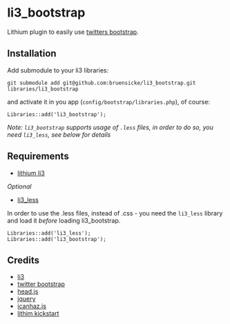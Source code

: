 # li3_bootstrap

Lithium plugin to easily use [twitters bootstrap](https://github.com/twitter/bootstrap).

## Installation

Add submodule to your li3 libraries:

	git submodule add git@github.com:bruensicke/li3_bootstrap.git libraries/li3_bootstrap

and activate it in you app (`config/bootstrap/libraries.php`), of course:

	Libraries::add('li3_bootstrap');

*Note: `li3_bootstrap` supports usage of `.less` files, in order to do so, you need `li3_less`, see below for details*

## Requirements

- [lithium li3](https://github.com/UnionOfRAD/lithium)

*Optional*

- [li3_less](https://github.com/bruensicke/li3_less)

In order to use the .less files, instead of .css - you need the `li3_less` library and load it _before_ loading li3_bootstrap.

	Libraries::add('li3_less');
	Libraries::add('li3_bootstrap');

## Credits

* [li3](http://www.lithify.me)
* [twitter bootstrap](https://github.com/twitter/bootstrap)
* [head.js](http://headjs.com/)
* [jquery](http://jquery.com/)
* [icanhaz.js](http://icanhazjs.com/)
* [lithim kickstart](https://github.com/bruensicke/lithium_kickstart)

